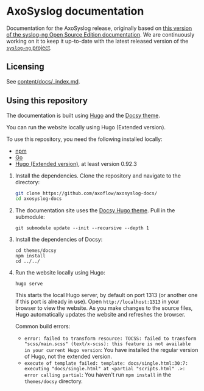 # AxoSyslog documentation

Documentation for the AxoSyslog release, originally based on [this version of the syslog-ng Open Source Edition documentation](https://github.com/balabit/syslog-ng-ose-guides/commit/2f4a52ee61d1ea9ad27cb4f3168b95408fddfdf2). We are continuously working on it to keep it up-to-date with the latest released version of the [`syslog-ng` project](https://github.com/syslog-ng/syslog-ng/).

## Licensing

See [content/docs/_index.md](content/docs/_index.md).

## Using this repository

The documentation is built using [Hugo](https://gohugo.io/) and the [Docsy theme](https://www.docsy.dev/docs/).

You can run the website locally using Hugo (Extended version).

To use this repository, you need the following installed locally:

- [npm](https://www.npmjs.com/)
- [Go](https://go.dev/)
- [Hugo (Extended version)](https://gohugo.io/), at least version 0.92.3

1. Install the dependencies. Clone the repository and navigate to the directory:

    ```bash
    git clone https://github.com/axoflow/axosyslog-docs/
    cd axosyslog-docs
    ```

1. The documentation site uses the [Docsy Hugo theme](https://github.com/google/docsy#readme). Pull in the submodule:

    ```shell
    git submodule update --init --recursive --depth 1
    ```

1. Install the dependencies of Docsy:

    ```shell
    cd themes/docsy
    npm install
    cd ../../
    ```

1. Run the website locally using Hugo:

    ```shell
    hugo serve
    ```

    This starts the local Hugo server, by default on port 1313 (or another one if this port is already in use). Open `http://localhost:1313` in your browser to view the website. As you make changes to the source files, Hugo automatically updates the website and refreshes the browser.

    Common build errors:

    - `error: failed to transform resource: TOCSS: failed to transform "scss/main.scss" (text/x-scss): this feature is not available in your current Hugo version`: You have installed the regular version of Hugo, not the extended version.
    - `execute of template failed: template: docs/single.html:30:7: executing "docs/single.html" at <partial "scripts.html" .>: error calling partial`: You haven't run `npm install` in the `themes/docsy` directory.

